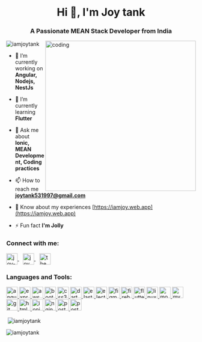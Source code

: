 <h1 align="center">Hi 👋, I'm Joy tank</h1>
<h3 align="center">A Passionate MEAN Stack Developer from India</h3>
<img align="right" alt="coding" width="400" src="https://miro.medium.com/max/720/0*7Q3yvSIv_t0ioJ-Z.gif">

<p align="left"> <img src="https://komarev.com/ghpvc/?username=iamjoytank&label=Profile%20views&color=0e75b6&style=flat" alt="iamjoytank" /> </p>

- 🔭 I’m currently working on **Angular, Nodejs, NestJs**

- 🌱 I’m currently learning **Flutter**

- 💬 Ask me about **Ionic, MEAN Development, Coding practices**

- 📫 How to reach me **joytank531997@gmail.com**

- 📄 Know about my experiences [https://iamjoy.web.app](https://iamjoy.web.app)

- ⚡ Fun fact **I'm Jolly**

<h3 align="left">Connect with me:</h3>
<p align="left">
	<a href="https://linkedin.com/in/joy-tank-a8844b161" target="blank">
		<img align="center" src="https://cdn-icons-png.flaticon.com/512/174/174857.png" alt="joy-tank-a8844b161"
			height="30" width="30" />
	</a>
	<a href="https://www.facebook.com/joy.tank/" target="blank" style="padding:0px 10px">
		<img align="center" src="https://upload.wikimedia.org/wikipedia/commons/b/b8/2021_Facebook_icon.svg"
			alt="joy tank" height="30" width="30" />
	</a>
	<a href="https://instagram.com/the__whizkid" target="blank">
		<img align="center" src="https://upload.wikimedia.org/wikipedia/commons/5/58/Instagram-Icon.png"
			alt="the__whizkid" height="30" width="30" />
	</a>
</p>

<h3 align="left">Languages and Tools:</h3>
<p align="left">
	<a href="https://angular.io" target="_blank" rel="noreferrer">
		<img src="https://angular.io/assets/images/logos/angular/angular.svg" alt="angular" width="30" height="30" />
	</a>
	<a href="https://nodejs.org/en" target="_blank" rel="noreferrer">
		<img src="https://upload.wikimedia.org/wikipedia/commons/d/d9/Node.js_logo.svg" alt="express" width="30"
			height="30" />
	</a>
	<a href="https://aws.amazon.com" target="_blank" rel="noreferrer">
		<img src="https://logos-world.net/wp-content/uploads/2021/08/Amazon-Web-Services-AWS-Logo.png" alt="aws"
			width="30" height="30" />
	</a>
	<a href="https://getbootstrap.com" target="_blank" rel="noreferrer">
		<img src="https://upload.wikimedia.org/wikipedia/commons/b/b2/Bootstrap_logo.svg" alt="bootstrap" width="30"
			height="30" />
	</a>
	<a href="https://www.w3schools.com/css/" target="_blank" rel="noreferrer">
		<img src="https://upload.wikimedia.org/wikipedia/commons/d/d5/CSS3_logo_and_wordmark.svg" alt="css3" width="30"
			height="30" />
	</a>
	<a href="https://dart.dev" target="_blank" rel="noreferrer">
		<img src="https://upload.wikimedia.org/wikipedia/commons/9/91/Dart-logo-icon.svg" alt="dart" width="30"
			height="30" />
	</a>
	<a href="https://www.elastic.co" target="_blank" rel="noreferrer">
		<img src="https://www.vectorlogo.zone/logos/elastic/elastic-icon.svg" alt="elasticsearch" width="30"
			height="30" />
	</a>
	<a href="https://www.electronjs.org" target="_blank" rel="noreferrer">
		<img src="https://upload.wikimedia.org/wikipedia/commons/9/91/Electron_Software_Framework_Logo.svg"
			alt="electron" width="30" height="30" />
	</a>
	<a href="https://www.figma.com/" target="_blank" rel="noreferrer">
		<img src="https://www.vectorlogo.zone/logos/figma/figma-icon.svg" alt="figma" width="30" height="30" />
	</a>
	<a href="https://firebase.google.com/" target="_blank" rel="noreferrer">
		<img src="https://www.vectorlogo.zone/logos/firebase/firebase-icon.svg" alt="firebase" width="30" height="30" />
	</a> <a href="https://flutter.dev" target="_blank" rel="noreferrer">
		<img src="https://www.vectorlogo.zone/logos/flutterio/flutterio-icon.svg" alt="flutter" width="30"
			height="30" />
	</a>
	<a href="https://www.linux.org/" target="_blank" rel="noreferrer">
		<img src="https://upload.wikimedia.org/wikipedia/commons/a/af/Tux.png" alt="linux" width="30" height="30" />
	</a>
	<a href="https://www.mongodb.com/" target="_blank" rel="noreferrer">
		<img src="https://upload.wikimedia.org/wikipedia/commons/9/93/MongoDB_Logo.svg" alt="mongodb" width="30"
			height="30" />
	</a>
	<a href="https://www.mysql.com/" target="_blank" rel="noreferrer">
		<img src="https://upload.wikimedia.org/wikipedia/en/thumb/d/dd/MySQL_logo.svg/1024px-MySQL_logo.svg.png"
			alt="mysql" width="30" height="30" />
	</a>
	<a href="https://git-scm.com/" target="_blank" rel="noreferrer">
		<img src="https://www.vectorlogo.zone/logos/git-scm/git-scm-icon.svg" alt="git" width="30" height="30" />
	</a>
	<a href="https://www.w3.org/html/" target="_blank" rel="noreferrer">
		<img src="https://cdn-icons-png.flaticon.com/512/5968/5968267.png" alt="html5" width="30" height="30" />
	</a>
	<a href="https://ionicframework.com" target="_blank" rel="noreferrer">
		<img src="https://ionicacademy.com/wp-content/uploads/2020/02/ionic-Logo.svg" alt="ionic" width="30"
			height="30" />
	</a>
	<a href="https://www.nginx.com" target="_blank" rel="noreferrer">
		<img src="https://upload.wikimedia.org/wikipedia/commons/thumb/c/c5/Nginx_logo.svg/1920px-Nginx_logo.svg.png"
			alt="nginx" width="30" height="30" />
	</a>
	<a href="https://www.postgresql.org" target="_blank" rel="noreferrer">
		<img src="https://wiki.postgresql.org/images/a/a4/PostgreSQL_logo.3colors.svg" alt="postgresql" width="30"
			height="30" />
	</a>
	<a href="https://postman.com" target="_blank" rel="noreferrer">
		<img src="https://www.vectorlogo.zone/logos/getpostman/getpostman-icon.svg" alt="postman" width="30"
			height="30" />
	</a>
</p>

<p>&nbsp;<img align="center"
		src="https://github-readme-stats.vercel.app/api?username=iamjoytank&show_icons=true&locale=en"
		alt="iamjoytank" />
</p>

<p><img align="center" src="https://github-readme-streak-stats.herokuapp.com/?user=iamjoytank&" alt="iamjoytank" /></p>
